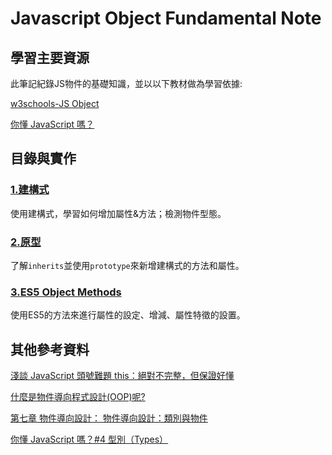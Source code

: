 # Javascript Object Fundamental Note

## 學習主要資源

此筆記紀錄JS物件的基礎知識，並以以下教材做為學習依據:

[w3schools-JS Object](https://www.w3schools.com/js/js_object_constructors.asp)

[你懂 JavaScript 嗎？](https://ithelp.ithome.com.tw/users/20092232/ironman/1612)

## 目錄與實作

### [1.建構式](../homework/js_object_constructors/)

使用建構式，學習如何增加屬性&方法；檢測物件型態。

### [2.原型](../homework/js_object_prototype/)

了解`inherits`並使用`prototype`來新增建構式的方法和屬性。

### [3.ES5 Object Methods](../homework/js_object_ECMAScript_5/)

使用ES5的方法來進行屬性的設定、增減、屬性特徵的設置。

## 其他參考資料

[淺談 JavaScript 頭號難題 this：絕對不完整，但保證好懂](https://blog.techbridge.cc/2019/02/23/javascript-this/)

[什麼是物件導向程式設計(OOP)呢?](https://expect7.pixnet.net/blog/post/38682120)

[第七章 物件導向設計： 物件導向設計：類別與物件](http://dns2.asia.edu.tw/~wzyang/slides/java/chen/se7ch07.pdf)

[你懂 JavaScript 嗎？#4 型別（Types）](https://cythilya.github.io/2018/10/11/types/)
